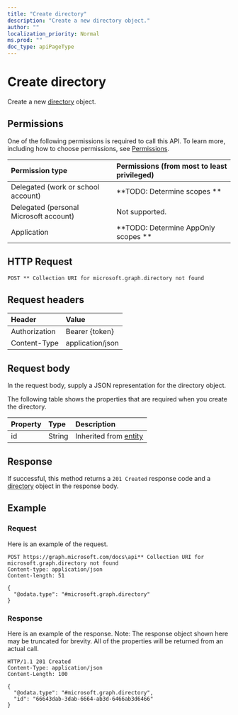 ```yaml
---
title: "Create directory"
description: "Create a new directory object."
author: ""
localization_priority: Normal
ms.prod: ""
doc_type: apiPageType
---
```


# Create directory

Create a new [directory](../resources/directory.md) object.

## Permissions
One of the following permissions is required to call this API. To learn more, including how to choose permissions, see [Permissions](/concepts/permissions-reference.md).

|Permission type|Permissions (from most to least privileged)|
|:---|:---|
|Delegated (work or school account)|**TODO: Determine scopes **|
|Delegated (personal Microsoft account)|Not supported.|
|Application|**TODO: Determine AppOnly scopes **|

## HTTP Request
<!-- {
  "blockType": "ignored"
}
-->
``` http
POST ** Collection URI for microsoft.graph.directory not found
```

## Request headers
|Header|Value|
|:---|:---|
|Authorization|Bearer {token}|
|Content-Type|application/json|

## Request body
In the request body, supply a JSON representation for the directory object.

The following table shows the properties that are required when you create the directory.

|Property|Type|Description|
|:---|:---|:---|
|id|String| Inherited from [entity](../resources/entity.md)|



## Response
If successful, this method returns a `201 Created` response code and a [directory](../resources/directory.md) object in the response body.

## Example

### Request
Here is an example of the request.
<!-- {
  "blockType": "request",
  "name": "create_directory_from_"
}
-->
``` http
POST https://graph.microsoft.com/docs\api** Collection URI for microsoft.graph.directory not found
Content-type: application/json
Content-length: 51

{
  "@odata.type": "#microsoft.graph.directory"
}
```

### Response
Here is an example of the response. Note: The response object shown here may be truncated for brevity. All of the properties will be returned from an actual call.
<!-- {
  "blockType": "response",
  "truncated": true,
  "@odata.type": "microsoft.graph.directory"
}
-->
``` http
HTTP/1.1 201 Created
Content-Type: application/json
Content-Length: 100

{
  "@odata.type": "#microsoft.graph.directory",
  "id": "66643dab-3dab-6664-ab3d-6466ab3d6466"
}
```

